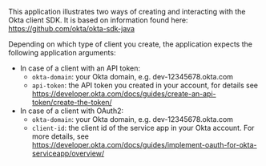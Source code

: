 This application illustrates two ways of creating and interacting with the Okta client SDK. It is based on information found here: https://github.com/okta/okta-sdk-java

Depending on which type of client you create, the application expects the following application arguments:
- In case of a client with an API token:
  - `okta-domain`: your Okta domain, e.g. dev-12345678.okta.com
  - `api-token`: the API token you created in your account, for details see https://developer.okta.com/docs/guides/create-an-api-token/create-the-token/
- In case of a client with OAuth2:
  - `okta-domain`: your Okta domain, e.g. dev-12345678.okta.com
  - `client-id`: the client id of the service app in your Okta account. For more details, see https://developer.okta.com/docs/guides/implement-oauth-for-okta-serviceapp/overview/